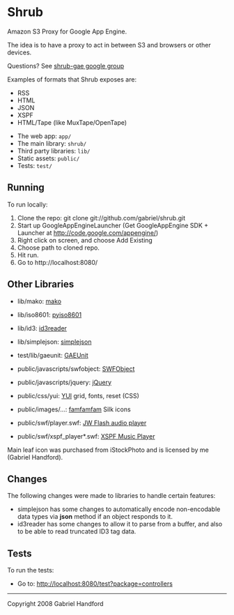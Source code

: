 # Shrub

Amazon S3 Proxy for Google App Engine.

The idea is to have a proxy to act in between S3 and browsers or other devices. 

Questions? See [shrub-gae google group](http://groups.google.com/group/shrub-gae)

Examples of formats that Shrub exposes are:

* RSS
* HTML
* JSON
* XSPF
* HTML/Tape (like MuxTape/OpenTape)

- The web app: `app/`
- The main library: `shrub/`
- Third party libraries: `lib/`
- Static assets: `public/`
- Tests: `test/`

## Running

To run locally:

1. Clone the repo: git clone git://github.com/gabriel/shrub.git
2. Start up GoogleAppEngineLauncher (Get GoogleAppEngine SDK + Launcher at http://code.google.com/appengine/)
3. Right click on screen, and choose Add Existing
4. Choose path to cloned repo.
5. Hit run.
6. Go to http://localhost:8080/

## Other Libraries

- lib/mako: [mako](http://www.makotemplates.org)
- lib/iso8601: [pyiso8601](http://code.google.com/p/pyiso8601/)
- lib/id3: [id3reader](http://nedbatchelder.com/code/modules/id3reader.html)
- lib/simplejson: [simplejson](https://svn.red-bean.com/bob/simplejson/tags/simplejson-1.3/docs/index.html)

- test/lib/gaeunit: [GAEUnit](http://code.google.com/p/gaeunit/)

- public/javascripts/swfobject: [SWFObject](http://code.google.com/p/swfobject/)
- public/javascripts/jquery: [jQuery](http://jquery.com/)

- public/css/yui: [YUI](http://developer.yahoo.com/yui/) grid, fonts, reset (CSS)
- public/images/...: [famfamfam](http://www.famfamfam.com/lab/icons/silk/) Silk icons

- public/swf/player.swf: [JW Flash audio player](http://www.jeroenwijering.com/?item=JW_FLV_Media_Player)
- public/swf/xspf_player*.swf: [XSPF Music Player](http://musicplayer.sourceforge.net/)

Main leaf icon was purchased from iStockPhoto and is licensed by me (Gabriel Handford).

## Changes

The following changes were made to libraries to handle certain features:

* simplejson has some changes to automatically encode non-encodable data types via __json__ method if an object responds to it.
* id3reader has some changes to allow it to parse from a buffer, and also to be able to read truncated ID3 tag data.

## Tests

To run the tests:

* Go to: [http://localhost:8080/test?package=controllers](http://localhost:8080/test?package=controllers)

----
Copyright 2008 Gabriel Handford